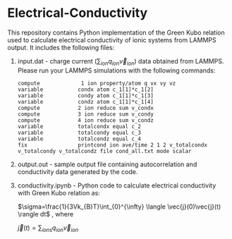 # Electrical-Conductivity
This repository contains Python implementation of the Green Kubo relation used to calculate electrical conductivity of ionic systems from LAMMPS output. It includes the following files:

1. input.dat - charge current ($\sum_{ion}q_{ion}\vec{v}_{ion}$) data obtained from LAMMPS. Please run your LAMMPS simulations with the following commands:
   ```
   compute             1 ion property/atom q vx vy vz
   variable           condx atom c_1[1]*c_1[2]
   variable           condy atom c_1[1]*c_1[3]
   variable           condz atom c_1[1]*c_1[4]
   compute            2 ion reduce sum v_condx
   compute            3 ion reduce sum v_condy
   compute            4 ion reduce sum v_condz
   variable           totalcondx equal c_2
   variable           totalcondy equal c_3
   variable           totalcondz equal c_4
   fix                printcond ion ave/time 2 1 2 v_totalcondx v_totalcondy v_totalcondz file cond_all.txt mode scalar
   ```

2. output.out - sample output file containing autocorrelation and conductivity data generated by the code.
3. conductivity.ipynb - Python code to calculate electrical conductivity with Green Kubo relation as:

   
    $\sigma=\frac{1}{3Vk_{B}T}\int_{0}^{\infty} \langle \vec{j}(0)\vec{j}(t) \rangle dt$ , where


    $\vec{j}(t)=\sum_{ions}q_{ion}\vec{v}_{ion}$


